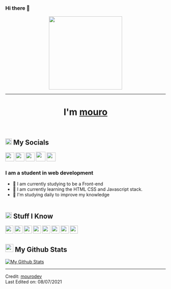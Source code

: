 ### Hi there 👋

<!--
**mourodev/mourodev** is a ✨ _special_ ✨ repository because its `README.md` (this file) appears on your GitHub profile.

#Here are some ideas to get you started:

#- 🔭 I’m currently working on ...
#- 🌱 I’m currently learning ...
#- 👯 I’m looking to collaborate on ...
#- 🤔 I’m looking for help with ...
#- 💬 Ask me about ...
#- 📫 How to reach me: ...
#- 😄 Pronouns: ...
#- ⚡ Fun fact: ...
-->

 <p align="center">
  <img src="https://miro.medium.com/max/2048/1*OohqW5DGh9CQS4hLY5FXzA.png" height="230"/>
</p>

<hr>
<h1 align="center">I'm <a href="https://github.com/mourodev">mouro<a></h1>
<br>

<h2><img src="https://media.giphy.com/media/2Wg89Ea84IMmkxMngo/giphy.gif" height="20"> My Socials</h2>
<p>
  <a href="mailto:ppkale@mitaoe.ac.in" target="_blank"><img height="28" src = "https://img.shields.io/badge/gmail-c14438?&style=for-the-badge&logo=gmail&logoColor=white"></a>
  <a href="https://www.linkedin.com/in/pratik-kale135" target="_blank"> <img height="28" src = "https://img.shields.io/badge/-LinkedIn-0e76a8?style=for-the-badge&logo=Linkedin&logoColor=white"></a>
  <a href="https://twitter.com/Pratik_kale135" target="_blank"><img height="28" src = "https://img.shields.io/badge/-Twitter-00acee?style=for-the-badge&logo=Twitter&logoColor=white"></a>
  <a href="https://dev.to/pratik_kale" target="_blank"><img height="30" src = "https://img.shields.io/badge/DEV.TO-%230A0A0A.svg?&style=for-the-badge&logo=dev-dot-to&logoColor=white"></a>
  <a href="https://instagram.com/prato.grapher" target="_blank"><img height="28" src = "https://img.shields.io/badge/-Instagram-e95950?style=for-the-badge&logo=Instagram&logoColor=white"></a>
</p>



### I am a student in web development
- 🔭 I am currently studying to be a Front-end
- 🌱 I am currently learning the HTML CSS and Javascript stack.
- 👯 I'm studying daily to improve my knowledge
<br></br>

<h2><img src="https://media.giphy.com/media/VdoIFLsMIlwzfKD520/giphy.gif" height="20"> Stuff I Know</h2>                                                                                                                       

<p>
<img src="https://img.shields.io/badge/-HTML5-E34F26?style=flat-square&logo=html5&logoColor=white" height="25"> 
<img src="https://img.shields.io/badge/-JavaScript-black?style=flat&logo=javascript" height="25"> 
<img src="https://img.shields.io/badge/-CSS3-1572B6?style=flat-square&logo=css3" height="25">


<!-- <img src="https://img.shields.io/badge/-C-F7DF1E?style=flat-square&logo=C&logoColor=black" height="25">  -->
<!-- <img src="https://img.shields.io/badge/-C++-00599C?style=flat-square&logo=c" height="25">  -->
<img src="https://img.shields.io/badge/-Linux-black?style=flat-square&logo=Linux" height="25"> 
<img src="https://img.shields.io/badge/-Git-black?style=flat-square&logo=git" height="25"> 
<img src="https://img.shields.io/badge/-GitHub-181717?style=flat-square&logo=github" height="25"> 
<!-- <img src="https://img.shields.io/badge/-MongoDB-47A248?style=flat-square&logo=mongodb&logoColor=white" height="25">  -->
<!-- <img src="https://img.shields.io/badge/-Docker-black?style=flat-square&logo=docker&logoColor=blue" height="25">  -->
<img src="https://img.shields.io/badge/-Figma-F24E1E?style=flat-square&logo=figma&logoColor=white" height="25">
<img src="https://img.shields.io/badge/-Canva-20c4cb?style=flat-square&logo=canva&logoColor=white" height="25">
<!-- <img src="https://img.shields.io/badge/-Illustrator-ff9a00?style=flat-square&logo=adobe-illustrator&logoColor=white" height="25"> -->
</p>

<h2><img src="https://media.giphy.com/media/cj87CxfRtrUifF3Ryk/giphy.gif" height="25"> My Github Stats</h2>

[![My Github Stats](https://github-readme-stats.vercel.app/api?username=mourodev&theme=midnight-purple&show_icons=true&include_all_commits=true&count_private=true)](https://github-readme-stats.vercel.app/api?username=mourodev&theme=midnight-purple&include_all_commits=true&count_private=true)

------
Credit: [mourodev](https://github.com/mourodev)             
Last Edited on: 08/07/2021


